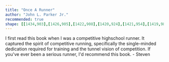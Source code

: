 ```yaml
---
title: "Once A Runner"
author: "John L. Parker Jr."
recommended: true
shape: [[1434,903],[1426,905],[1422,908],[1420,924],[1421,954],[1419,980],[1417,1072],[1414,1285],[1415,1413],[1413,1505],[1411,1522],[1410,1564],[1411,1587],[1408,1670],[1409,1689],[1407,1708],[1408,1725],[1407,1736],[1405,1741],[1405,1763],[1407,1769],[1412,1774],[1423,1779],[1436,1781],[1474,1782],[1492,1781],[1495,1780],[1498,1775],[1497,1736],[1500,1679],[1502,1551],[1502,1378],[1504,1347],[1505,1223],[1510,1044],[1510,980],[1513,920],[1512,908],[1509,905],[1482,903]]
---
```


I first read this book when I was a competitive highschool runner. It captured the spirit of competitive running, specifically the single-minded dedication required for training and the tunnel vision of competition. If you've ever been a serious runner, I'd recommend this book. - Steven
